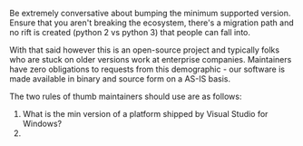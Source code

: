 Be extremely conversative about bumping the minimum supported version. Ensure that you aren't breaking the ecosystem, there's a migration path and no rift is created (python 2 vs python 3) that people can fall into.


With that said however this is an open-source project and typically folks who are stuck on older versions work at enterprise companies. Maintainers have zero obligations to requests from this demographic - our software is made available in binary and source form on a AS-IS basis. 

The two rules of thumb maintainers should use are as follows: 

1) What is the min version of a platform shipped by Visual Studio for Windows?
2) 
